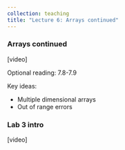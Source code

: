 ```yaml
---
collection: teaching
title: "Lecture 6: Arrays continued"
---
```


### Arrays continued
[video]

Optional reading: 7.8-7.9

Key ideas:
* Multiple dimensional arrays
* Out of range errors

### Lab 3 intro
[video]
